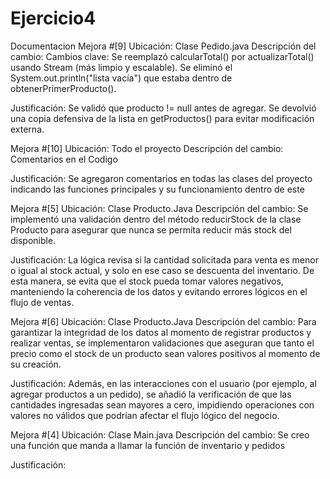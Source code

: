 # Ejercicio4

Documentacion
Mejora #[9]
Ubicación: Clase Pedido.java
Descripción del cambio:
Cambios clave:
Se reemplazó calcularTotal() por actualizarTotal() usando Stream (más limpio y escalable).
Se eliminó el System.out.println("lista vacía") que estaba dentro de obtenerPrimerProducto().

Justificación:
Se validó que producto != null antes de agregar.
Se devolvió una copia defensiva de la lista en getProductos() para evitar modificación externa.

Mejora #[10]
Ubicación: Todo el proyecto
Descripción del cambio:
Comentarios en el Codigo

Justificación:
Se agregaron comentarios en todas las clases del proyecto indicando las funciones principales y su funcionamiento dentro de este






Mejora #[5]
Ubicación: Clase Producto.Java
Descripción del cambio:
Se implementó una validación dentro del método reducirStock de la clase Producto para asegurar que nunca se permita reducir más stock del disponible.

Justificación:
La lógica revisa si la cantidad solicitada para venta es menor o igual al stock actual, y solo en ese caso se descuenta del inventario. De esta manera, se evita que el stock pueda tomar valores negativos, manteniendo la coherencia de los datos y evitando errores lógicos en el flujo de ventas.

Mejora #[6]
Ubicación: Clase Producto.Java
Descripción del cambio:
Para garantizar la integridad de los datos al momento de registrar productos y realizar ventas, se implementaron validaciones que aseguran que tanto el precio como el stock de un producto sean valores positivos al momento de su creación.

Justificación:
Además, en las interacciones con el usuario (por ejemplo, al agregar productos a un pedido), se añadió la verificación de que las cantidades ingresadas sean mayores a cero, impidiendo operaciones con valores no válidos que podrían afectar el flujo lógico del negocio.







Mejora #[4]
Ubicación: Clase Main.java
Descripción del cambio:
Se creo una función que manda a llamar la función de inventario y pedidos

Justificación:
